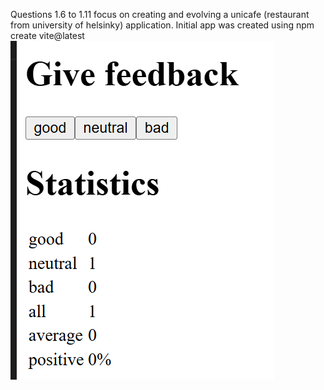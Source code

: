 Questions 1.6 to 1.11 focus on creating and evolving a unicafe (restaurant from university of helsinky) application. Initial app was created using npm create vite@latest
![alt text](image.png)
